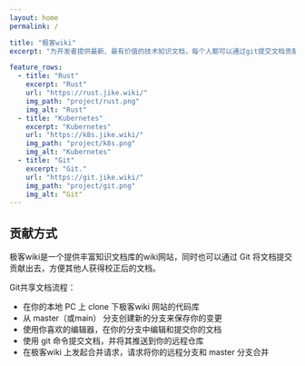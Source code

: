 ```yaml
---
layout: home
permalink: /

title: "极客wiki"
excerpt: "为开发者提供最新、最有价值的技术知识文档，每个人都可以通过git提交文档贡献!"

feature_rows:
  - title: "Rust"
    excerpt: "Rust"
    url: "https://rust.jike.wiki/"
    img_path: "project/rust.png"
    img_alt: "Rust"
  - title: "Kubernetes"
    excerpt: "Kubernetes"
    url: "https://k8s.jike.wiki/"
    img_path: "project/k8s.png"
    img_alt: "Kubernetes"
  - title: "Git"
    excerpt: "Git."
    url: "https://git.jike.wiki/"
    img_path: "project/git.png"
    img_alt: “Git"
---
```


## 贡献方式

极客wiki是一个提供丰富知识文档库的wiki网站，同时也可以通过 Git 将文档提交贡献出去，方便其他人获得校正后的文档。

Git共享文档流程：

* 在你的本地 PC 上 clone 下极客wiki 网站的代码库
* 从 master（或main） 分支创建新的分支来保存你的变更
* 使用你喜欢的编辑器，在你的分支中编辑和提交你的文档
* 使用 git 命令提交文档，并将其推送到你的远程仓库
* 在极客wiki 上发起合并请求，请求将你的远程分支和 master 分支合并
